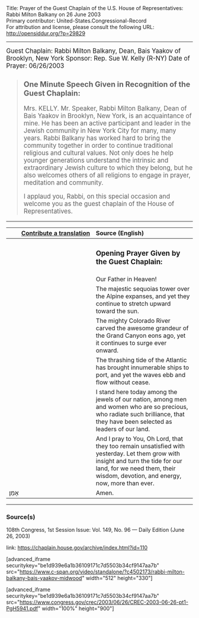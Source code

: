 <html>
<head></head>
<body>
Title: Prayer of the Guest Chaplain of the U.S. House of Representatives: Rabbi Milton Balkany on 26 June 2003<br />
Primary contributor: United-States.Congressional-Record<br />
For attribution and license, please consult the following URL: <a href="http://opensiddur.org/?p=29829">http://opensiddur.org/?p=29829</a>
<p />
<hr />

<div class="english" style="font-size:1.2em;">
Guest Chaplain: Rabbi Milton Balkany, Dean, Bais Yaakov of Brooklyn, New York
Sponsor: Rep. Sue W. Kelly (R-NY)
Date of Prayer: 06/26/2003

<blockquote>
<h3>One Minute Speech Given in Recognition of the Guest Chaplain:</h3>

Mrs. KELLY. Mr. Speaker, Rabbi Milton Balkany, Dean of Bais Yaakov in Brooklyn, New York, is an acquaintance of mine. He has been an active participant and leader in the Jewish community in New York City for many, many years. Rabbi Balkany has worked hard to bring the community together in order to continue traditional religious and cultural values. Not only does he help younger generations understand the intrinsic and extraordinary Jewish culture to which they belong, but he also welcomes others of all religions to engage in prayer, meditation and community.

I applaud you, Rabbi, on this special occasion and welcome you as the guest chaplain of the House of Representatives.
</blockquote>

</div>

<hr />

<table style="margin-left: auto;margin-right: auto;" class="draggable">
<thead><tr><th id="x" style="text-align: right;"><a href="/contributing/upload/">Contribute a translation</a></th><th style="text-align: left;">Source (English)</th></tr></thead>
<tbody>
<tr><td style="vertical-align:top;" width="46%">
<div class="liturgy"><span lang="he">

</span></div></td>
 
<td style="vertical-align:top;" width="53%">
<div class="english">
<h3>Opening Prayer Given by the Guest Chaplain:</h3>
</div></td></tr>

<tr><td style="vertical-align:top;" width="46%">
<div class="liturgy"><span lang="he">

</span></div></td>
 
<td style="vertical-align:top;" width="53%">
<div class="english">
Our Father in Heaven!
</div></td></tr>


<tr><td style="vertical-align:top;" width="46%">
<div class="liturgy"><span lang="he">

</span></div></td>
 
<td style="vertical-align:top;" width="53%">
<div class="english">
The majestic sequoias 
tower over the Alpine expanses, 
and yet they continue to stretch upward 
toward the sun. 
</div></td></tr>


<tr><td style="vertical-align:top;" width="46%">
<div class="liturgy"><span lang="he">

</span></div></td>
 
<td style="vertical-align:top;" width="53%">
<div class="english">
The mighty Colorado River 
carved the awesome grandeur of the Grand Canyon eons ago, 
yet it continues to surge 
ever onward. 
</div></td></tr>


<tr><td style="vertical-align:top;" width="46%">
<div class="liturgy"><span lang="he">

</span></div></td>
 
<td style="vertical-align:top;" width="53%">
<div class="english">
The thrashing tide of the Atlantic 
has brought innumerable ships to port,
and yet the waves ebb and flow 
without cease. 

</div></td></tr>


<tr><td style="vertical-align:top;" width="46%">
<div class="liturgy"><span lang="he">

</span></div></td>
 
<td style="vertical-align:top;" width="53%">
<div class="english">
I stand here today 
among the jewels of our nation, 
among men and women 
who are so precious, 
who radiate such brilliance, 
that they have been selected 
as leaders of our land. 
</div></td></tr>


<tr><td style="vertical-align:top;" width="46%">
<div class="liturgy"><span lang="he">

</span></div></td>
 
<td style="vertical-align:top;" width="53%">
<div class="english">
And I pray to You, Oh Lord, 
that they too remain unsatisfied 
with yesterday. 
Let them grow with insight 
and turn the tide for our land, 
for we need them, 
their wisdom, 
devotion,
and energy, 
now, 
more than ever. 
</div></td></tr>


<tr><td style="vertical-align:top;" width="46%">
<div class="liturgy"><span lang="he">
אָמֵן׃
</span></div></td>
 
<td style="vertical-align:top;" width="53%">
<div class="english">
Amen.
</div></td></tr>
</tbody></table>

<hr />

<h3>Source(s)</h3>

108th Congress, 1st Session
Issue: Vol. 149, No. 96 — Daily Edition (June 26, 2003)

link: https://chaplain.house.gov/archive/index.html?id=110

[advanced_iframe securitykey="be1d939e6a1b36109171c7d5503b34cf9147aa7b" src="https://www.c-span.org/video/standalone/?c4502173/rabbi-milton-balkany-bais-yaakov-midwood" width="512" height="330"]

[advanced_iframe securitykey="be1d939e6a1b36109171c7d5503b34cf9147aa7b" src="https://www.congress.gov/crec/2003/06/26/CREC-2003-06-26-pt1-PgH5941.pdf" width="100%" height="900"]
</body>
</html>
